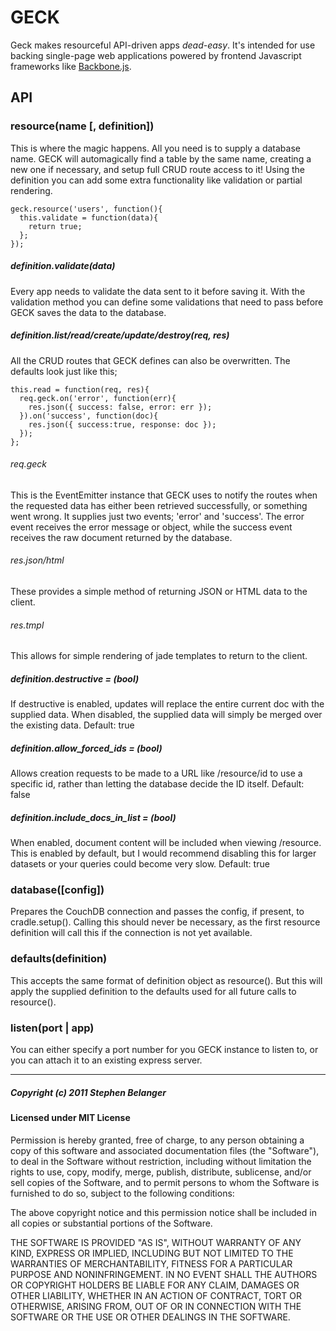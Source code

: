 # GECK
Geck makes resourceful API-driven apps _dead-easy_. It's intended for use backing single-page web applications powered by frontend Javascript frameworks like [Backbone.js](http://documentcloud.github.com/backbone).

## API
### resource(name [, definition])
This is where the magic happens. All you need is to supply a database name. GECK will automagically find a table by the same name, creating a new one if necessary, and setup full CRUD route access to it! Using the definition you can add some extra functionality like validation or partial rendering.

    geck.resource('users', function(){
      this.validate = function(data){
        return true;
      };
    });

##### definition.validate(data)
Every app needs to validate the data sent to it before saving it. With the validation method you can define some validations that need to pass before GECK saves the data to the database.

##### definition.list/read/create/update/destroy(req, res)
All the CRUD routes that GECK defines can also be overwritten. The defaults look just like this;

    this.read = function(req, res){
      req.geck.on('error', function(err){
        res.json({ success: false, error: err });
      }).on('success', function(doc){
        res.json({ success:true, response: doc });
      });
    };

###### req.geck
This is the EventEmitter instance that GECK uses to notify the routes when the requested data has either been retrieved successfully, or something went wrong. It supplies just two events; 'error' and 'success'. The error event receives the error message or object, while the success event receives the raw document returned by the database.

###### res.json/html
These provides a simple method of returning JSON or HTML data to the client.

###### res.tmpl
This allows for simple rendering of jade templates to return to the client.

##### definition.destructive = (bool)
If destructive is enabled, updates will replace the entire current doc with the supplied data. When disabled, the supplied data will simply be merged over the existing data. Default: true

##### definition.allow_forced_ids = (bool)
Allows creation requests to be made to a URL like /resource/id to use a specific id, rather than letting the database decide the ID itself. Default: false

##### definition.include_docs_in_list = (bool)
When enabled, document content will be included when viewing /resource. This is enabled by default, but I would recommend disabling this for larger datasets or your queries could become very slow. Default: true

### database([config])
Prepares the CouchDB connection and passes the config, if present, to cradle.setup(). Calling this should never be necessary, as the first resource definition will call this if the connection is not yet available.

### defaults(definition)
This accepts the same format of definition object as resource(). But this will apply the supplied definition to the defaults used for all future calls to resource().

### listen(port | app)
You can either specify a port number for you GECK instance to listen to, or you can attach it to an existing express server.

---

##### Copyright (c) 2011 Stephen Belanger
#### Licensed under MIT License

Permission is hereby granted, free of charge, to any person obtaining a copy of this software and associated documentation files (the "Software"), to deal in the Software without restriction, including without limitation the rights to use, copy, modify, merge, publish, distribute, sublicense, and/or sell copies of the Software, and to permit persons to whom the Software is furnished to do so, subject to the following conditions:

The above copyright notice and this permission notice shall be included in all copies or substantial portions of the Software.

THE SOFTWARE IS PROVIDED "AS IS", WITHOUT WARRANTY OF ANY KIND, EXPRESS OR IMPLIED, INCLUDING BUT NOT LIMITED TO THE WARRANTIES OF MERCHANTABILITY, FITNESS FOR A PARTICULAR PURPOSE AND NONINFRINGEMENT. IN NO EVENT SHALL THE AUTHORS OR COPYRIGHT HOLDERS BE LIABLE FOR ANY CLAIM, DAMAGES OR OTHER LIABILITY, WHETHER IN AN ACTION OF CONTRACT, TORT OR OTHERWISE, ARISING FROM, OUT OF OR IN CONNECTION WITH THE SOFTWARE OR THE USE OR OTHER DEALINGS IN THE SOFTWARE.